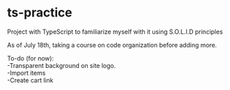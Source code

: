 # ts-practice

Project with TypeScript to familiarize myself with it using S.O.L.I.D principles

As of July 18th, taking a course on code organization before adding more.

To-do (for now): <br />
-Transparent background on site logo.<br />
-Import items<br />
-Create cart link<br />

  
